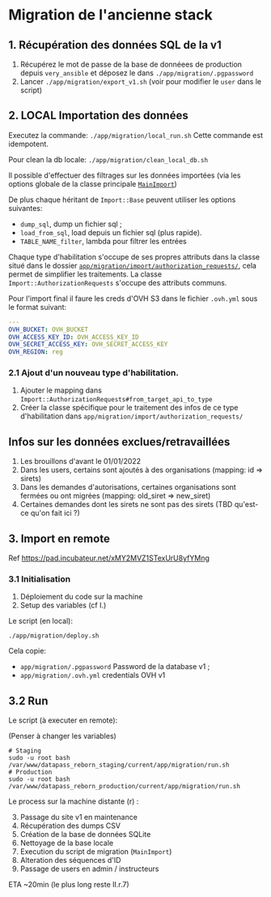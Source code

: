 # Migration de l'ancienne stack

## 1. Récupération des données SQL de la v1

1. Récupérez le mot de passe de la base de donnéees de production depuis
   `very_ansible` et déposez le dans `./app/migration/.pgpassword`
2. Lancer `./app/migration/export_v1.sh` (voir pour modifier le `user` dans le
   script)

## 2. LOCAL Importation des données

Executez la commande: `./app/migration/local_run.sh`
Cette commande est idempotent.

Pour clean la db locale: `./app/migration/clean_local_db.sh`

Il possible d'effectuer des filtrages sur les données importées (via les options
globale de la classe principale [`MainImport`](./main_import.rb))

De plus chaque héritant de `Import::Base` peuvent utiliser les options
suivantes:

* `dump_sql`, dump un fichier sql ;
* `load_from_sql`, load depuis un fichier sql (plus rapide).
* `TABLE_NAME_filter`, lambda pour filtrer les entrées

Chaque type d'habilitation s'occupe de ses propres attributs dans la classe
situé dans le dossier [`app/migration/import/authorization_requests/`](./import/authorization_requests),
cela permet de simplifier les traitements. La classe
`Import::AuthorizationRequests` s'occupe des attributs communs.

Pour l'import final il faure les creds d'OVH S3 dans le fichier `.ovh.yml` sous le format suivant:

```yaml
---
OVH_BUCKET: OVH_BUCKET
OVH_ACCESS_KEY_ID: OVH_ACCESS_KEY_ID
OVH_SECRET_ACCESS_KEY: OVH_SECRET_ACCESS_KEY
OVH_REGION: reg
```

### 2.1 Ajout d'un nouveau type d'habilitation.

1. Ajouter le mapping dans `Import::AuthorizationRequests#from_target_api_to_type`
2. Créer la classe spécifique pour le traitement des infos de ce type
   d'habilitation dans `app/migration/import/authorization_requests/`

## Infos sur les données exclues/retravaillées

1. Les brouillons d'avant le 01/01/2022
2. Dans les users, certains sont ajoutés à des organisations (mapping: id => sirets)
3. Dans les demandes d'autorisations, certaines organisations sont fermées ou
   ont migrées (mapping: old_siret => new_siret)
4. Certaines demandes dont les sirets ne sont pas des sirets (TBD qu'est-ce
   qu'on fait ici ?)

## 3. Import en remote

Ref https://pad.incubateur.net/xMY2MVZ1STexUrU8yfYMng

### 3.1 Initialisation

1. Déploiement du code sur la machine
2. Setup des variables (cf I.)

Le script (en local):

```
./app/migration/deploy.sh
```

Cela copie:

* `app/migration/.pgpassword` Password de la database v1 ;
* `app/migration/.ovh.yml` credentials OVH v1

## 3.2 Run

Le script (à executer en remote):

(Penser à changer les variables)

```
# Staging
sudo -u root bash /var/www/datapass_reborn_staging/current/app/migration/run.sh
# Production
sudo -u root bash /var/www/datapass_reborn_production/current/app/migration/run.sh
```

Le process sur la machine distante (r) :

3. Passage du site v1 en maintenance
4. Récupération des dumps CSV
5. Création de la base de données SQLite
6. Nettoyage de la base locale
7. Execution du script de migration (`MainImport`)
8. Alteration des séquences d'ID
9. Passage de users en admin / instructeurs

ETA ~20min (le plus long reste II.r.7)
